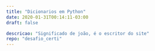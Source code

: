 ```yaml
---
title: "Dicionarios em Python"
date: 2020-01-31T00:14:11-03:00
draft: false

descricao: "Significado de joão, é o escritor do site"
repo: "desafio_certi"
---
```


